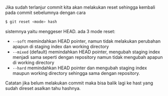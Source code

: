 Jika sudah terlanjur commit kita akan melakukan reset sehingga kembali pada commit sebelumnya dengan cara
```BASH
$ git reset <mode> hash
```

sistemnya yaitu menggeser HEAD. ada 3 mode reset:
- `--soft` memindahkan HEAD pointer, namun tidak melakukan perubahan apapun di staging index dan working directory
- `--mixed` (default) memindahkan HEAD pointer, mengubah staging index menjadi sama seperti dengan repository namun tidak mengubah apapun di working directory
- `--hard` memindahkan HEAD pointer dan mengubah staging index maupun working directory sehingga sama dengan repository.

Catatan jika belum melakukan commit maka bisa balik lagi ke hast yang sudah direset asalkan tahu hashnya.